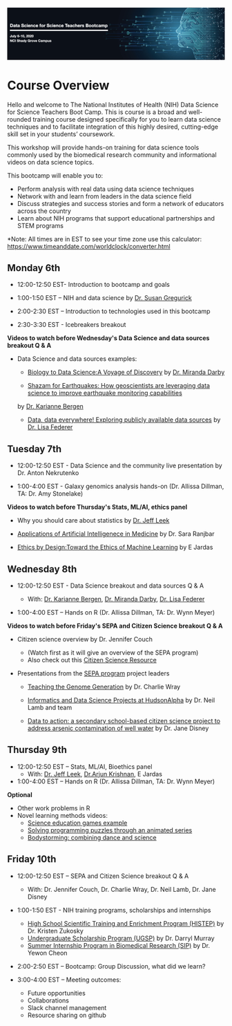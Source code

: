 ![AwesomeLogo](images/logo.png)

# Course Overview
Hello and welcome to The National Institutes of Health (NIH) Data Science for Science Teachers Boot Camp. This is course is a broad and well-rounded training course designed specifically for you to learn data science techniques and to facilitate integration of this highly desired, cutting-edge skill set in your students’ coursework.

This workshop will provide hands-on training for data science tools commonly used by the biomedical research community and  informational videos on data science topics.  

This bootcamp will enable you to:
* Perform analysis with real data using data science techniques
* Network with and learn from leaders in the data science field
* Discuss strategies and success stories and form a network of educators across the country
* Learn about NIH programs that support educational partnerships and STEM programs

*Note: All times are in EST to see your time zone use this calculator: https://www.timeanddate.com/worldclock/converter.html

## Monday 6th


* 12:00-12:50 EST- Introduction to bootcamp and goals 

* 1:00-1:50 EST – NIH and data science by [Dr. Susan Gregurick](https://datascience.nih.gov/director)

* 2:00-2:30 EST – Introduction to technologies used in this bootcamp

* 2:30-3:30 EST - Icebreakers breakout


**Videos to watch before Wednesday's Data Science and data sources breakout Q & A**

- Data Science and data sources examples: 
 
  - [Biology to Data Science:A Voyage of Discovery](https://livehood-my.sharepoint.com/:v:/g/personal/darby_hood_edu/EaeNLhsFxEdMl9xfEsrxnZYB-63NZbqGht-7hs4rGX_WOA) by [Dr. Miranda Darby](https://www.hood.edu/academics/faculty/miranda-darby)

  - [Shazam for Earthquakes: How geoscientists are leveraging data science to improve earthquake monitoring capabilities](https://www.youtube.com/watch?v=fAEbEgEgIkM&feature=youtu.be) 
  
  by [Dr. Karianne Bergen](https://www.kariannebergen.com/)
  
  - [Data, data everywhere! Exploring publicly available data sources](https://youtu.be/ONdIs0Hl-C8) by [Dr. Lisa Federer](https://www.nlm.nih.gov/od/osi/osi_staff.html#federer)


## Tuesday 7th

* 12:00-12:50 EST - Data Science and the community live presentation by Dr. Anton Nekrutenko 

* 1:00-4:00 EST - Galaxy genomics analysis hands-on (Dr. Allissa Dillman, TA: Dr. Amy Stonelake)

**Videos to watch before Thursday's Stats, ML/AI, ethics panel**

- Why you should care about statistics by [Dr. Jeff Leek](http://jtleek.com/index.html)

- [Applications of Artificial Intelligenece in Medicine](https://youtu.be/Ivy88YnzqaY) by Dr. Sara Ranjbar 

- [Ethics by Design:Toward the Ethics of Machine Learning](https://youtu.be/73ijMwv4RjQ) by E Jardas


## Wednesday 8th

* 12:00-12:50 EST - Data Science breakout and data sources Q & A
  
  * With: [Dr. Karianne Bergen](https://www.kariannebergen.com/), [Dr. Miranda Darby](https://www.hood.edu/academics/faculty/miranda-darby), [Dr. Lisa Federer](https://www.nlm.nih.gov/od/osi/osi_staff.html#federer)

* 1:00-4:00 EST – Hands on R (Dr. Allissa Dillman, TA: Dr. Wynn Meyer)


**Videos to watch before Friday's SEPA and Citizen Science breakout Q & A**

- Citizen science overview by Dr. Jennifer Couch 
  
  - (Watch first as it will give an overview of the SEPA program)
  - Also check out this [Citizen Science Resource](https://citscibio.org/)

- Presentations from the [SEPA program](https://nihsepa.org/) project leaders 

  - [Teaching the Genome Generation](https://youtu.be/ce4nBjAfKKU) by Dr. Charlie Wray

  - [Informatics and Data Science Projects at HudsonAlpha](https://youtu.be/yRDknL8YZm4) by Dr. Neil Lamb and team 

  - [Data to action: a secondary school-based citizen science project to address arsenic contamination of well water](https://youtu.be/g0pQHStB-Lg) by Dr. Jane Disney




## Thursday 9th

* 12:00-12:50 EST – Stats, ML/AI, Bioethics panel 
  * With: [Dr. Jeff Leek](http://jtleek.com/index.html), [Dr.Arjun Krishnan](www.thekrishnanlab.org), E Jardas
* 1:00-4:00 EST – Hands on R (Dr. Allissa Dillman, TA: Dr. Wynn Meyer)

**Optional**
- Other work problems in R
- Novel learning methods videos:  
  - [Science education games example](http://www.molecularjig.com/about/)
  - [Solving programming puzzles through an animated series](https://www.ted.com/talks/alex_rosenthal_the_prison_break_think_like_a_coder_ep_1)
  - [Bodystorming: combining dance and science](https://umedia.lib.umn.edu/item/p16022coll262:584?facets%5Bcollection_name_s%5D%5B%5D=IAS+Programming&page=50)

## Friday 10th
* 12:00-12:50 EST – SEPA and Citizen Science breakout Q & A
  * With: Dr. Jennifer Couch, Dr. Charlie Wray, Dr. Neil Lamb, Dr. Jane Disney
* 1:00-1:50 EST - NIH training programs, scholarships and internships 
  * [High School Scientific Training and Enrichment Program (HISTEP)](https://www.training.nih.gov/histep) by Dr. Kristen Zukosky
  * [Undergraduate Scholarship Program (UGSP)](https://www.training.nih.gov/programs/ugsp) by Dr. Darryl  Murray
  * [Summer Internship Program in Biomedical Research (SIP)](https://www.training.nih.gov/programs/sip) by Dr. Yewon Cheon

* 2:00-2:50 EST – Bootcamp: Group Discussion, what did we learn?

* 3:00-4:00 EST – Meeting outcomes: 
  * Future opportunities
  * Collaborations 
  * Slack channel management 
  * Resource sharing on github
